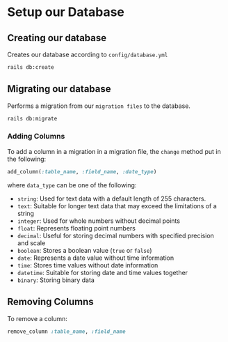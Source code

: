 # Setup our Database

## Creating our database

Creates our database according to `config/database.yml`

```bash
rails db:create
```

## Migrating our database

Performs a migration from our `migration files` to the database.

```bash
rails db:migrate
```

### Adding Columns

To add a column in a migration in a migration file, the `change` method put in the following:

```ruby
add_column(:table_name, :field_name, :date_type)
```

where `data_type` can be one of the following:

* `string`: Used for text data with a default length of 255 characters.
* `text`: Suitable for longer text data that may exceed the limitations of a string
* `integer`: Used for whole numbers without decimal points
* `float`: Represents floating point numbers
* `decimal`: Useful for storing decimal numbers with specified precision and scale
* `boolean`: Stores a boolean value (`true` or `false`)
* `date`: Represents a date value without time information
* `time`: Stores time values without date information
* `datetime`: Suitable for storing date and time values together
* `binary`: Storing binary data

## Removing Columns

To remove a column:

```ruby
remove_column :table_name, :field_name
```
